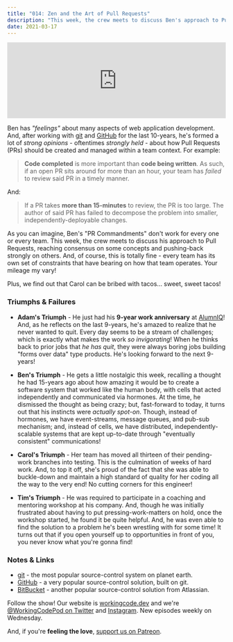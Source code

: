```yaml
---
title: "014: Zen and the Art of Pull Requests"
description: "This week, the crew meets to discuss Ben's approach to Pull Requests, reaching consensus on some concepts and pushing-back strongly on others."
date: 2021-03-17
---
```


<iframe allow="autoplay *; encrypted-media *; fullscreen *" frameborder="0" height="175" style="width:100%;max-width:900px;overflow:hidden;background:transparent;" sandbox="allow-forms allow-popups allow-same-origin allow-scripts allow-storage-access-by-user-activation allow-top-navigation-by-user-activation" src="https://embed.podcasts.apple.com/us/podcast/014-zen-and-the-art-of-pull-requests/id1544142288?i=1000513408055"></iframe>

Ben has _"feelings"_ about many aspects of web application development. And, after working with [git][git] and [GitHub][github] for the last 10-years, he's formed a lot of _strong opinions_ - oftentimes _strongly held_ - about how Pull Requests (PRs) should be created and managed within a team context. For example:

> **Code completed** is more important than **code being written**. As such, if an open PR sits around for more than an hour, your team has _failed_ to review said PR in a timely manner.

And:

> If a PR takes **more than 15-minutes** to review, the PR is too large. The author of said PR has failed to decompose the problem into smaller, independently-deployable changes.

As you can imagine, Ben's "PR Commandments" don't work for every one or every team. This week, the crew meets to discuss his approach to Pull Requests, reaching consensus on some concepts and pushing-back strongly on others. And, of course, this is totally fine - every team has its own set of constraints that have bearing on how that team operates. Your mileage my vary!

Plus, we find out that Carol can be bribed with tacos... sweet, sweet tacos!

### Triumphs &amp; Failures

- **Adam's Triumph** - He just had his **9-year work anniversary** at [AlumnIQ][alumniq]! And, as he reflects on the last 9-years, he's amazed to realize that he never wanted to quit. Every day seems to be a stream of challenges; which is exactly what makes the work _so invigorating_! When he thinks back to prior jobs that _he has quit_, they were always boring jobs building "forms over data" type products. He's looking forward to the next 9-years!

- **Ben's Triumph** - He gets a little nostalgic this week, recalling a thought he had 15-years ago about how amazing it would be to create a software system that worked like the human body, with cells that acted independently and communicated via hormones. At the time, he dismissed the thought as being crazy; but, fast-forward to today, it turns out that his instincts were _actually spot-on_. Though, instead of hormones, we have event-streams, message queues, and pub-sub mechanism; and, instead of cells, we have distributed, independently-scalable systems that are kept up-to-date through "eventually consistent" communications!

- **Carol's Triumph** - Her team has moved all thirteen of their pending-work branches into testing. This is the culmination of weeks of hard work. And, to top it off, she's proud of the fact that she was able to buckle-down and maintain a high standard of quality for her coding all the way to the very end! No cutting corners for this engineer!

- **Tim's Triumph** - He was required to participate in a coaching and mentoring workshop at his company. And, though he was initially frustrated about having to put pressing-work-matters on hold, once the workshop started, he found it be quite helpful. And, he was even able to find the solution to a problem he's been wrestling with for some time! It turns out that if you open yourself up to opportunities in front of you, you never know what you're gonna find!

### Notes &amp; Links

- [git][git] - the most popular source-control system on planet earth.
- [GitHub][github] - a very popular source-control solution, built on git.
- [BitBucket][bitbucket] - another popular source-control solution from Atlassian.

Follow the show! Our website is [workingcode.dev][working-code] and we're [@WorkingCodePod on Twitter][working-code-twitter] and [Instagram][working-code-instagram]. New episodes weekly on Wednesday.

And, if you're **feeling the love**, [support us on Patreon][working-code-patreon].

[alumniq]: https://www.alumniq.com/ "Better Software for Stronger Engagement"
[bitbucket]: https://bitbucket.org/
[git]: https://git-scm.com/
[github]: https://github.com/
[working-code]: https://workingcode.dev/
[working-code-instagram]: https://www.instagram.com/workingcodepod/
[working-code-patreon]: https://www.patreon.com/workingcodepod
[working-code-twitter]: https://twitter.com/WorkingCodePod

